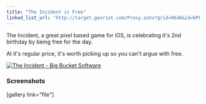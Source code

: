 ```yaml
---
title: "The Incident is Free"
linked_list_url: "http://target.georiot.com/Proxy.ashx?grid=9646&id=6PFrOqNV4B8&offerid=162397&type=3&subid=0&tmpid=3664&RD_PARM1=http%253A%252F%252Fitunes.apple.com%252Fca%252Fapp%252Fthe-incident%252Fid385533456%253Fmt%253D8%2526uo%253D4%2526partnerId%253D30"
---
```

<p>The Incident, a great pixel based game for iOS, is celebrating it's 2nd birthday by being free for the day.</p>
<p>At it's regular price, it's worth picking up so you can't argue with free.</p>
<p><a href="http://target.georiot.com/Proxy.ashx?grid=9646&id=6PFrOqNV4B8&offerid=162397&type=3&subid=0&tmpid=3664&RD_PARM1=http%253A%252F%252Fitunes.apple.com%252Fca%252Fapp%252Fthe-incident%252Fid385533456%253Fmt%253D8%2526uo%253D4%2526partnerId%253D30" target="itunes_store"><img src="http://r.mzstatic.com/images/web/linkmaker/badge_appstore-lrg.gif" alt="The Incident - Big Bucket Software" style="border: 0;"/></a></p>
<h3>Screenshots</h3>
<p>[gallery link="file"]</p>
